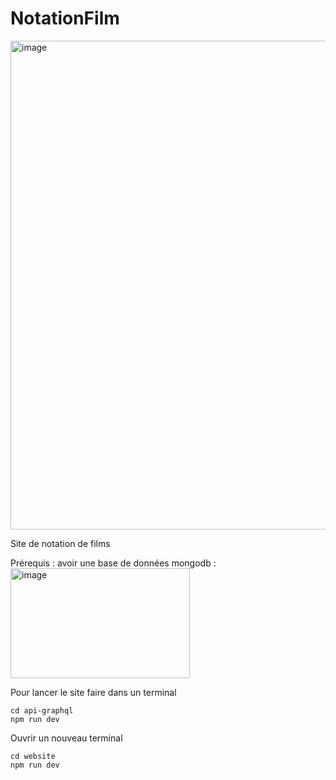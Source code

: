 # NotationFilm

<img width="1411" height="782" alt="image" src="https://github.com/user-attachments/assets/7a40d2d5-0e20-46d0-ae86-5555484f85d7" />



Site de notation de films

Prérequis : avoir une base de données mongodb : 
<img width="287" height="176" alt="image" src="https://github.com/user-attachments/assets/7807f58d-a5f5-4259-8ce8-34764911025c" />


Pour lancer le site faire dans un terminal

```
cd api-graphql
npm run dev
```

Ouvrir un nouveau terminal
```
cd website
npm run dev
```
